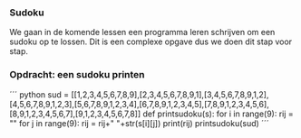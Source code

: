 ### Sudoku
We gaan in de komende lessen een programma leren schrijven om een sudoku op te lossen. Dit is een complexe opgave dus we doen dit stap voor stap.


### Opdracht: een sudoku printen

´´´ python
sud = [[1,2,3,4,5,6,7,8,9],[2,3,4,5,6,7,8,9,1],[3,4,5,6,7,8,9,1,2],[4,5,6,7,8,9,1,2,3],[5,6,7,8,9,1,2,3,4],[6,7,8,9,1,2,3,4,5],[7,8,9,1,2,3,4,5,6],[8,9,1,2,3,4,5,6,7],[9,1,2,3,4,5,6,7,8]]
def printsudoku(s):
    for i in range(9):
        rij = ""
        for j in range(9):
            rij = rij+" "+str(s[i][j])
        print(rij)
printsudoku(sud)
´´´

